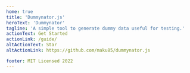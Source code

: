 ```yaml
---
home: true
title: 'Dummynator.js'
heroText: 'Dummynator'
tagline: 'A simple tool to generate dummy data useful for testing.'
actionText: Get Started
actionLink: /guide/
altActionText: Star
altActionLink: https://github.com/maku85/dummynator.js

footer: MIT Licensed 2022
---
```

